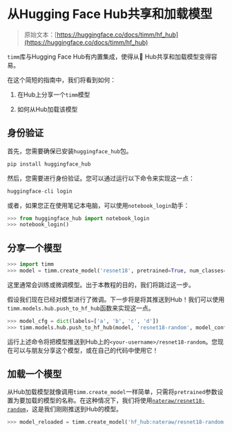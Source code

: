 # 从Hugging Face Hub共享和加载模型

> 原始文本：[https://huggingface.co/docs/timm/hf_hub](https://huggingface.co/docs/timm/hf_hub)

`timm`库与Hugging Face Hub有内置集成，使得从🤗 Hub共享和加载模型变得容易。

在这个简短的指南中，我们将看到如何：

1.  在Hub上分享一个`timm`模型

1.  如何从Hub加载该模型

## 身份验证

首先，您需要确保已安装`huggingface_hub`包。

```py
pip install huggingface_hub
```

然后，您需要进行身份验证。您可以通过运行以下命令来实现这一点：

```py
huggingface-cli login
```

或者，如果您正在使用笔记本电脑，可以使用`notebook_login`助手：

```py
>>> from huggingface_hub import notebook_login
>>> notebook_login()
```

## 分享一个模型

```py
>>> import timm
>>> model = timm.create_model('resnet18', pretrained=True, num_classes=4)
```

这里通常会训练或微调模型。出于本教程的目的，我们将跳过这一步。

假设我们现在已经对模型进行了微调。下一步将是将其推送到Hub！我们可以使用`timm.models.hub.push_to_hf_hub`函数来实现这一点。

```py
>>> model_cfg = dict(labels=['a', 'b', 'c', 'd'])
>>> timm.models.hub.push_to_hf_hub(model, 'resnet18-random', model_config=model_cfg)
```

运行上述命令将把模型推送到Hub上的`<your-username>/resnet18-random`。您现在可以与朋友分享这个模型，或在自己的代码中使用它！

## 加载一个模型

从Hub加载模型就像调用`timm.create_model`一样简单，只需将`pretrained`参数设置为要加载的模型的名称。在这种情况下，我们将使用[`nateraw/resnet18-random`](https://huggingface.co/nateraw/resnet18-random)，这是我们刚刚推送到Hub的模型。

```py
>>> model_reloaded = timm.create_model('hf_hub:nateraw/resnet18-random', pretrained=True)
```
